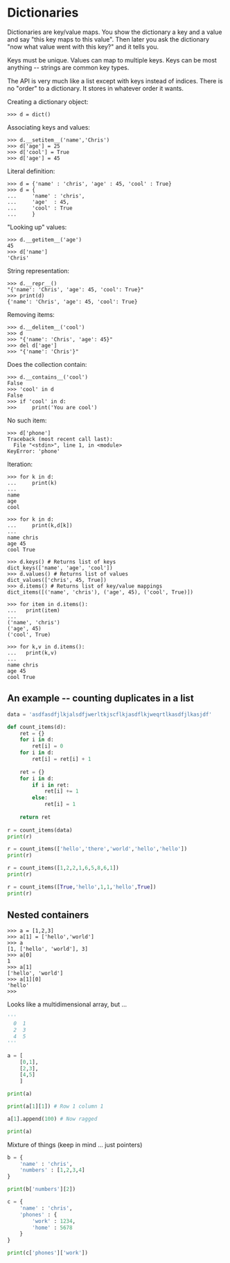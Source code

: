 # Dictionaries

Dictionaries are key/value maps. You show the dictionary a key and a value and say "this key maps to this value".
Then later you ask the dictionary "now what value went with this key?" and it tells you.

Keys must be unique. Values can map to multiple keys. Keys can be most anything -- strings are common key types.

The API is very much like a list except with keys instead of indices. There is no "order" to a dictionary. It stores
in whatever order it wants.

Creating a dictionary object:

```
>>> d = dict()
```

Associating keys and values:

```
>>> d.__setitem__('name','Chris')
>>> d['age'] = 25
>>> d['cool'] = True
>>> d['age'] = 45
```

Literal definition:

```
>>> d = {'name' : 'chris', 'age' : 45, 'cool' : True}
>>> d = {
...     'name' : 'chris',
...     'age'  : 45,
...     'cool' : True
...     }
```

"Looking up" values:

```
>>> d.__getitem__('age')
45
>>> d['name']
'Chris'
```

String representation:

```
>>> d.__repr__()
"{'name': 'Chris', 'age': 45, 'cool': True}"
>>> print(d)
{'name': 'Chris', 'age': 45, 'cool': True}
```

Removing items:

```
>>> d.__delitem__('cool')
>>> d
>>> "{'name': 'Chris', 'age': 45}"
>>> del d['age']
>>> "{'name': 'Chris'}"
```

Does the collection contain:

```
>>> d.__contains__('cool')
False
>>> 'cool' in d
False
>>> if 'cool' in d:
>>>     print('You are cool')
```

No such item:

```
>>> d['phone']
Traceback (most recent call last):
  File "<stdin>", line 1, in <module>
KeyError: 'phone'
```

Iteration:

```
>>> for k in d:
...     print(k)
...
name
age
cool

>>> for k in d:
...     print(k,d[k])
...
name chris
age 45
cool True

>>> d.keys() # Returns list of keys
dict_keys(['name', 'age', 'cool'])
>>> d.values() # Returns list of values
dict_values(['chris', 45, True])
>>> d.items() # Returns list of key/value mappings
dict_items([('name', 'chris'), ('age', 45), ('cool', True)])

>>> for item in d.items():
...   print(item)
...
('name', 'chris')
('age', 45)
('cool', True)

>>> for k,v in d.items():
...   print(k,v)
...
name chris
age 45
cool True
```

## An example -- counting duplicates in a list

```python
data = 'asdfasdfjlkjalsdfjwerltkjscflkjasdflkjweqrtlkasdfjlkasjdf'

def count_items(d):
    ret = {}
    for i in d:
        ret[i] = 0
    for i in d:
        ret[i] = ret[i] + 1
        
    ret = {}
    for i in d:
        if i in ret:
            ret[i] += 1
        else:
            ret[i] = 1
        
    return ret
        
r = count_items(data)
print(r)

r = count_items(['hello','there','world','hello','hello'])
print(r)

r = count_items([1,2,2,1,6,5,8,6,1])
print(r)

r = count_items([True,'hello',1,1,'hello',True])
print(r)
```

## Nested containers

```
>>> a = [1,2,3]
>>> a[1] = ['hello','world']
>>> a
[1, ['hello', 'world'], 3]
>>> a[0]
1
>>> a[1]
['hello', 'world']
>>> a[1][0]
'hello'
>>>
```

Looks like a multidimensional array, but ...

```python
'''
  0  1
  2  3
  4  5
'''

a = [
    [0,1],
    [2,3],
    [4,5]
    ]

print(a)

print(a[1][1]) # Row 1 column 1

a[1].append(100) # Now ragged

print(a)
```

Mixture of things (keep in mind ... just pointers)

```python
b = {
    'name' : 'chris',
    'numbers' : [1,2,3,4]
}

print(b['numbers'][2])

c = {
    'name' : 'chris',
    'phones' : {
        'work' : 1234,
        'home' : 5678
    }
}

print(c['phones']['work'])
```

